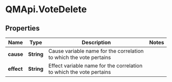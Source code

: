 # QMApi.VoteDelete

## Properties
Name | Type | Description | Notes
------------ | ------------- | ------------- | -------------
**cause** | **String** | Cause variable name for the correlation to which the vote pertains | 
**effect** | **String** | Effect variable name for the correlation to which the vote pertains | 


